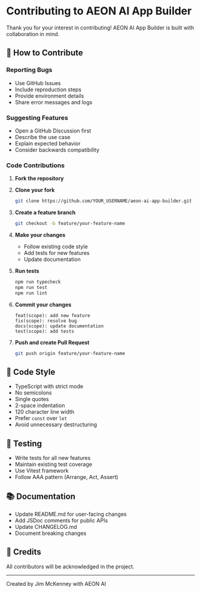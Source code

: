 # Contributing to AEON AI App Builder

Thank you for your interest in contributing! AEON AI App Builder is built with collaboration in mind.

## 🤝 How to Contribute

### Reporting Bugs

- Use GitHub Issues
- Include reproduction steps
- Provide environment details
- Share error messages and logs

### Suggesting Features

- Open a GitHub Discussion first
- Describe the use case
- Explain expected behavior
- Consider backwards compatibility

### Code Contributions

1. **Fork the repository**
2. **Clone your fork**

   ```bash
   git clone https://github.com/YOUR_USERNAME/aeon-ai-app-builder.git
   ```

3. **Create a feature branch**

   ```bash
   git checkout -b feature/your-feature-name
   ```

4. **Make your changes**
   - Follow existing code style
   - Add tests for new features
   - Update documentation

5. **Run tests**

   ```bash
   npm run typecheck
   npm run test
   npm run lint
   ```

6. **Commit your changes**

   ```
   feat(scope): add new feature
   fix(scope): resolve bug
   docs(scope): update documentation
   test(scope): add tests
   ```

7. **Push and create Pull Request**
   ```bash
   git push origin feature/your-feature-name
   ```

## 📝 Code Style

- TypeScript with strict mode
- No semicolons
- Single quotes
- 2-space indentation
- 120 character line width
- Prefer `const` over `let`
- Avoid unnecessary destructuring

## 🧪 Testing

- Write tests for all new features
- Maintain existing test coverage
- Use Vitest framework
- Follow AAA pattern (Arrange, Act, Assert)

## 📚 Documentation

- Update README.md for user-facing changes
- Add JSDoc comments for public APIs
- Update CHANGELOG.md
- Document breaking changes

## 🙏 Credits

All contributors will be acknowledged in the project.

---

Created by Jim McKenney with AEON AI
